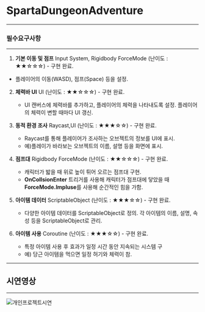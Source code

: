 # SpartaDungeonAdventure
 
---

### 필수요구사항

---

1. **기본 이동 및 점프** Input System, Rigidbody ForceMode (난이도 : ★★☆☆☆) - 구현 완료.

 + 플레이어의 이동(WASD), 점프(Space) 등을 설정.

2. **체력바 UI** UI (난이도 : ★★☆☆☆) - 구현 완료.

   + UI 캔버스에 체력바를 추가하고, 플레이어의 체력을 나타내도록 설정. 플레이어의 체력이 변할 때마다 UI 갱신.
  
3. **동적 환경 조사** Raycast,UI (난이도 : ★★★☆☆) - 구현 완료.

   + Raycast를 통해 플레이어가 조사하는 오브젝트의 정보를 UI에 표시.
   + 예)플레이가 바라보는 오브젝트의 이름, 설명 등을 화면에 표시.

4. **점프대** Rigidbody ForceMode (난이도 : ★★☆☆☆) - 구현 완료.

   + 캐릭터가 밟을 때 위로 높이 튀어 오르는 점프대 구현.
   + **OnCollsionEnter** 트리거를 사용해 캐릭터가 점프대에 닿았을 때 **ForceMode.Impluse**를 사용해 순간적인 힘을 가함.
  
 5. **아이템 데이터** ScriptableObject (난이도 : ★★★☆☆) - 구현 완료.

    + 다양한 아이템 데이터를 ScriptableObject로 정의. 각 아이템의 이름, 설명, 속성 등을 ScriptableObject로 관리.
   
 6. **아이템 사용** Coroutine (난이도 : ★★★☆☆) - 구현 완료.

    + 특정 아이템 사용 후 효과가 일정 시간 동안 지속되는 시스템 구
    + 예) 당근 아이템을 먹으면 일정 허기와 체력이 참.
   
 ---

 ## 시연영상

 ---

![개인프로젝트시연](https://hahw0627.tistory.com/33)
